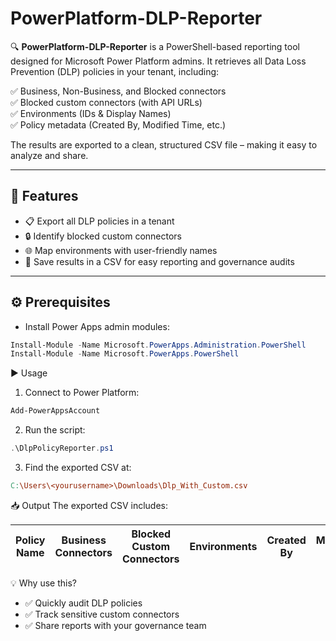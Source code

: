 # PowerPlatform-DLP-Reporter

🔍 **PowerPlatform-DLP-Reporter** is a PowerShell-based reporting tool designed for Microsoft Power Platform admins. It retrieves all Data Loss Prevention (DLP) policies in your tenant, including:  

✅ Business, Non-Business, and Blocked connectors  
✅ Blocked custom connectors (with API URLs)  
✅ Environments (IDs & Display Names)  
✅ Policy metadata (Created By, Modified Time, etc.)  

The results are exported to a clean, structured CSV file – making it easy to analyze and share.

---

## 🚀 Features
- 📋 Export all DLP policies in a tenant
- 🔒 Identify blocked custom connectors
- 🌐 Map environments with user-friendly names
- 📄 Save results in a CSV for easy reporting and governance audits

---

## ⚙️ Prerequisites
- Install Power Apps admin modules:  
```powershell
Install-Module -Name Microsoft.PowerApps.Administration.PowerShell
Install-Module -Name Microsoft.PowerApps.PowerShell
```
▶️ Usage
1. Connect to Power Platform:

```powershell
Add-PowerAppsAccount
```

2. Run the script:

```powershell
.\DlpPolicyReporter.ps1
```
3. Find the exported CSV at:

```makefile
C:\Users\<yourusername>\Downloads\Dlp_With_Custom.csv
```
📥 Output
The exported CSV includes:

| Policy Name | Business Connectors | Blocked Custom Connectors | Environments | Created By | Modified Time |
| ----------- | ------------------- | ------------------------- | ------------ | ---------- | ------------- |


💡 Why use this?
- ✅ Quickly audit DLP policies
- ✅ Track sensitive custom connectors
- ✅ Share reports with your governance team

